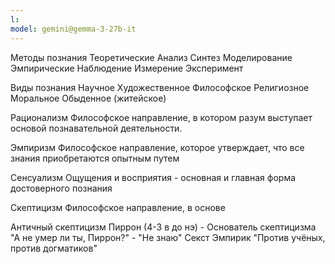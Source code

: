 ```yaml
---
l:
model: gemini@gemma-3-27b-it
---
```

Методы познания
 Теоретические
   Анализ
   Синтез
   Моделирование
 Эмпирические
   Наблюдение 
   Измерение
   Эксперимент

Виды познания
 Научное
 Художественное
 Философское
 Религиозное
 Моральное
 Обыденное (житейское)

Рационализм
 Философское направление, в котором разум выступает основой познавательной деятельности.

Эмпиризм 
 Философское направление, которое утверждает, что все знания приобретаются опытным путем

Сенсуализм
 Ощущения и восприятия - основная и главная форма достоверного познания

Скептицизм
 Философское направление, в основе

Античный скептицизм
 Пиррон (4-3 в до нэ) - Основатель скептицизма
 "А не умер ли ты, Пиррон?" - "Не знаю"
 Секст Эмпирик
 "Против учёных, против догматиков"

